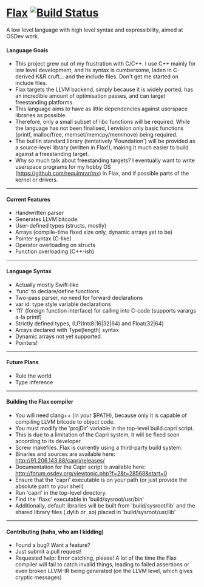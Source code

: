 [Flax](https://flax-lang.github.io) [![Build Status](https://travis-ci.org/flax-lang/flax.svg?branch=master)](https://travis-ci.org/requimrar/flax-lang)
============

A low level language with high level syntax and expressibility, aimed at OSDev work.

#### Language Goals ####

- This project grew out of my frustration with C/C++. I use C++ mainly for low level development, and its syntax is cumbersome, laden in C-derived K&R cruft... and the include files. Don't get me started on include files.
- Flax targets the LLVM backend, simply because it is widely ported, has an incredible amount of optimisation passes, and can target freestanding platforms.
- This language aims to have as little dependencies against userspace libraries as possible.
- Therefore, only a small subset of libc functions will be required. While the language has not been finalised, I envision only basic functions (printf, malloc/free, memset/memcpy/memmove) being required.
- The builtin standard library (tentatively 'Foundation') will be provided as a source-level library (written in Flax!), making it much easier to build against a freestanding target.
- Why so much talk about freestanding targets? I eventually want to write userspace programs for my hobby OS (https://github.com/requimrar/mx) in Flax, and if possible parts of the kernel or drivers.


--------------------------

#### Current Features ####

- Handwritten parser
- Generates LLVM bitcode.
- User-defined types (structs, mostly)
- Arrays (compile-time fixed size only, dynamic arrays yet to be)
- Pointer syntax (C-like)
- Operator overloading on structs
- Function overloading (C++-ish)

-------------------------

#### Language Syntax ####

- Actually mostly Swift-like
- 'func' to declare/define functions
- Two-pass parser, no need for forward declarations
- var id: type style variable declarations
- 'ffi' (foreign function interface) for calling into C-code (supports varargs a-la printf)
- Strictly defined types, (U?)Int(8|16|32|64) and Float(32|64)
- Arrays declared with Type[length] syntax
- Dynamic arrays not yet supported.
- Pointers!

----------------------

#### Future Plans ####

- Rule the world
- Type inference


------------------------------------

#### Building the Flax compiler ####

- You will need clang++ (in your $PATH), because only it is capable of compiling LLVM bitcode to object code.
- You must modify the 'projDir' variable in the top-level build.capri script.
- This is due to a limitation of the Capri system, it will be fixed soon according to its developer.
- Screw makefiles. Flax is currently using a third-party build system.
- Binaries and sources are available here: http://91.206.143.88/capri/releases/
- Documentation for the Capri script is available here: http://forum.osdev.org/viewtopic.php?f=2&t=28568&start=0
- Ensure that the 'capri' executable is on your path (or just provide the absolute path to your shell)
- Run 'capri' in the top-level directory.
- Find the 'flaxc' executable in 'build/sysroot/usr/bin'
- Additionally, default libraries will be built from 'build/sysroot/lib' and the shared library files (.dylib or .so) placed in 'build/sysroot/usr/lib'

-----------------------------------------------

#### Contributing (haha, who am I kidding) ####

- Found a bug? Want a feature?
- Just submit a pull request!
- Requested help: Error catching, please! A lot of the time the Flax compiler will fail to catch invalid things, leading to failed assertions or even broken LLVM-IR being generated (on the LLVM level, which gives cryptic messages)
